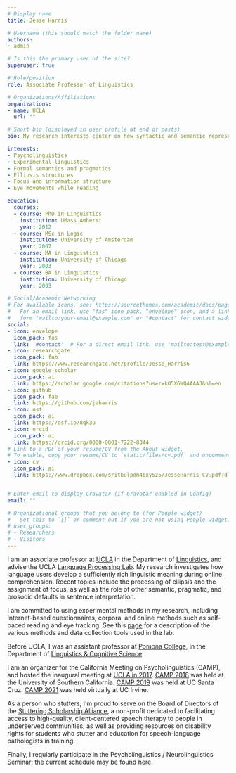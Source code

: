 ```yaml
---
# Display name
title: Jesse Harris

# Username (this should match the folder name)
authors:
- admin

# Is this the primary user of the site?
superuser: true

# Role/position
role: Associate Professor of Linguistics

# Organizations/Affiliations
organizations:
- name: UCLA
  url: ""

# Short bio (displayed in user profile at end of posts)
bio: My research interests center on how syntactic and semantic representations are constructed during online sentence processing.

interests:
- Psycholinguistics
- Experimental linguistics
- Formal semantics and pragmatics
- Ellipsis structures
- Focus and information structure
- Eye movements while reading

education:
  courses:
  - course: PhD in Linguistics
    institution: UMass Amherst
    year: 2012
  - course: MSc in Logic
    institution: University of Amsterdam
    year: 2007
  - course: MA in Linguistics
    institution: University of Chicago
    year: 2003
  - course: BA in Linguistics
    institution: University of Chicago
    year: 2003

# Social/Academic Networking
# For available icons, see: https://sourcethemes.com/academic/docs/page-builder/#icons
#   For an email link, use "fas" icon pack, "envelope" icon, and a link in the
#   form "mailto:your-email@example.com" or "#contact" for contact widget.
social:
- icon: envelope
  icon_pack: fas
  link: '#contact'  # For a direct email link, use "mailto:test@example.org".
- icon: researchgate
  icon_pack: fab
  link: https://www.researchgate.net/profile/Jesse_Harris6
- icon: google-scholar
  icon_pack: ai
  link: https://scholar.google.com/citations?user=kO5X6WQAAAAJ&hl=en
- icon: github
  icon_pack: fab
  link: https://github.com/jaharris
- icon: osf
  icon_pack: ai
  link: https://osf.io/8qk3u  
- icon: orcid
  icon_pack: ai
  link: https://orcid.org/0000-0001-7222-8344
# Link to a PDF of your resume/CV from the About widget.
# To enable, copy your resume/CV to `static/files/cv.pdf` and uncomment the lines below.
- icon: cv
  icon_pack: ai
  link: https://www.dropbox.com/s/itbulpdm4bxy5z5/JesseHarris_CV.pdf?dl=0


# Enter email to display Gravatar (if Gravatar enabled in Config)
email: ""

# Organizational groups that you belong to (for People widget)
#   Set this to `[]` or comment out if you are not using People widget.
# user_groups:
# - Researchers
# - Visitors
---
```


I am an associate professor at [UCLA](http://www.ucla.edu/) in the Department of [Linguistics](http://www.linguistics.ucla.edu/), and advise the UCLA [Language Processing Lab](http://processing.linguistics.ucla.edu/). My research investigates how language users develop a sufficiently rich linguistic meaning during online comprehension. Recent topics include the processing of ellipsis and the assignment of focus, as well as the role of other semantic, pragmatic, and prosodic defaults in sentence interpretation.

I am committed to using experimental methods in my research, including Internet-based questionnaires, corpora, and online methods such as self-paced reading and eye tracking. See this [page](http://processing.linguistics.ucla.edu/resources.html) for a description of the various methods and data collection tools used in the lab.

Before UCLA, I was an assistant professor at [Pomona College](https://www.pomona.edu/), in the Department of [Linguistics & Cognitive Science](https://www.pomona.edu/academics/departments/linguistics-cognitive-science).

I am an organizer for the California Meeting on Psycholinguistics (CAMP), and hosted the inaugural meeting at [UCLA in 2017](https://sites.google.com/view/camp-ucla2017/home). [CAMP 2018](https://sites.google.com/view/camp-usc2018/) was held at the University of Southern California. [CAMP 2019](https://sites.google.com/view/camp-ucsc/) was held at UC Santa Cruz. [CAMP 2021](https://sites.google.com/view/camp-2021/home) was held virtually at UC Irvine.

As a person who stutters, I'm proud to serve on the Board of Directors of the [Stuttering Scholarship Alliance](https://stutteringalliance.org/), a non-profit dedicated to facilitating access to high-quality, client-centered speech therapy to people in underserved communities, as well as providing resources on disability rights for students who stutter and education for speech-language pathologists in training.

Finally, I regularly participate in the Psycholinguistics / Neurolinguistics Seminar; the current schedule may be found [here](https://linguistics.ucla.edu/psy-sem-schedule/).
